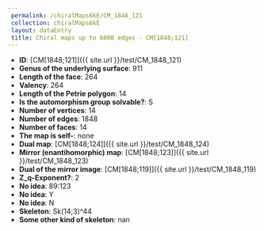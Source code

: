 ```yaml
--- 
 permalink: /chiralMaps6kE/CM_1848_121 
 collection: chiralMaps6kE
 layout: dataEntry
 title: Chiral maps up to 6000 edges - CM[1848;121]
---
```


- **ID**: [CM[1848;121]]({{ site.url }}/test/CM_1848_121)
- **Genus of the underlying surface**: 911
- **Length of the face**: 264
- **Valency**: 264
- **Length of the Petrie polygon**: 14
- **Is the automorphism group solvable?**: S
- **Number of vertices**: 14
- **Number of edges**: 1848
- **Number of faces**: 14
- **The map is self-**: none
- **Dual map**: [CM[1848;124]]({{ site.url }}/test/CM_1848_124)
- **Mirror (enantihomorphic) map**: [CM[1848;123]]({{ site.url }}/test/CM_1848_123)
- **Dual of the mirror image**: [CM[1848;119]]({{ site.url }}/test/CM_1848_119)
- **Z_q-Exponent?**: 2
- **No idea**:  89:123
- **No idea**: Y
- **No idea**: N
- **Skeleton**: Sk(14;3)^44
- **Some other kind of skeleton**: nan
